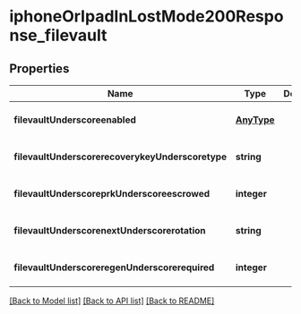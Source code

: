 # iphoneOrIpadInLostMode200Response_filevault

## Properties
Name | Type | Description | Notes
------------ | ------------- | ------------- | -------------
**filevaultUnderscoreenabled** | [**AnyType**](.md) |  | [optional] [default to null]
**filevaultUnderscorerecoverykeyUnderscoretype** | **string** |  | [optional] [default to null]
**filevaultUnderscoreprkUnderscoreescrowed** | **integer** |  | [optional] [default to null]
**filevaultUnderscorenextUnderscorerotation** | **string** |  | [optional] [default to null]
**filevaultUnderscoreregenUnderscorerequired** | **integer** |  | [optional] [default to null]

[[Back to Model list]](../README.md#documentation-for-models) [[Back to API list]](../README.md#documentation-for-api-endpoints) [[Back to README]](../README.md)


